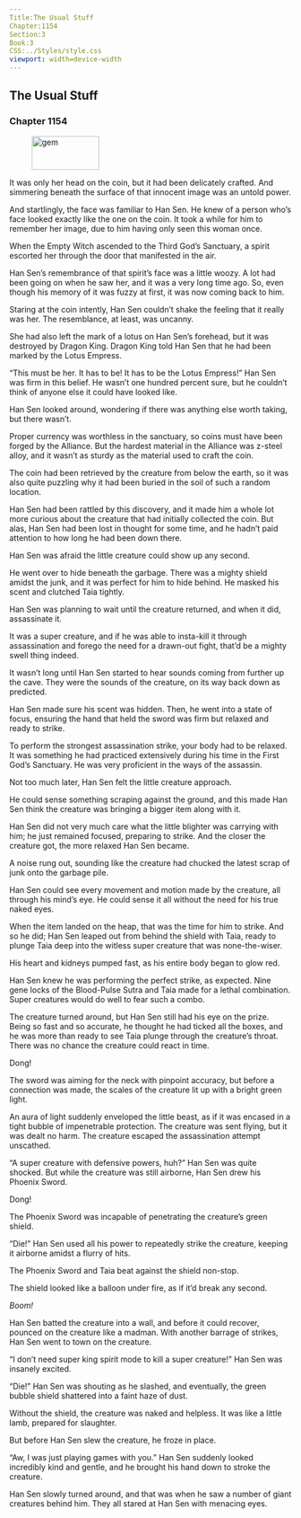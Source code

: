 ```yaml
---
Title:The Usual Stuff 
Chapter:1154 
Section:3 
Book:3 
CSS:../Styles/style.css 
viewport: width=device-width
---
```

  
## The Usual Stuff
### Chapter 1154
  
<figure>
	<img src="../Images/gem.gif" alt="gem" id="gem" width="120" height="60" />
</figure>
  

  
It was only her head on the coin, but it had been delicately crafted. And simmering beneath the surface of that innocent image was an untold power.

And startlingly, the face was familiar to Han Sen. He knew of a person who’s face looked exactly like the one on the coin. It took a while for him to remember her image, due to him having only seen this woman once.

When the Empty Witch ascended to the Third God’s Sanctuary, a spirit escorted her through the door that manifested in the air.

Han Sen’s remembrance of that spirit’s face was a little woozy. A lot had been going on when he saw her, and it was a very long time ago. So, even though his memory of it was fuzzy at first, it was now coming back to him.

Staring at the coin intently, Han Sen couldn’t shake the feeling that it really was her. The resemblance, at least, was uncanny.

She had also left the mark of a lotus on Han Sen’s forehead, but it was destroyed by Dragon King. Dragon King told Han Sen that he had been marked by the Lotus Empress.

“This must be her. It has to be! It has to be the Lotus Empress!” Han Sen was firm in this belief. He wasn’t one hundred percent sure, but he couldn’t think of anyone else it could have looked like.

Han Sen looked around, wondering if there was anything else worth taking, but there wasn’t.

Proper currency was worthless in the sanctuary, so coins must have been forged by the Alliance. But the hardest material in the Alliance was z-steel alloy, and it wasn’t as sturdy as the material used to craft the coin.

The coin had been retrieved by the creature from below the earth, so it was also quite puzzling why it had been buried in the soil of such a random location.

Han Sen had been rattled by this discovery, and it made him a whole lot more curious about the creature that had initially collected the coin. But alas, Han Sen had been lost in thought for some time, and he hadn’t paid attention to how long he had been down there.

Han Sen was afraid the little creature could show up any second.

He went over to hide beneath the garbage. There was a mighty shield amidst the junk, and it was perfect for him to hide behind. He masked his scent and clutched Taia tightly.

Han Sen was planning to wait until the creature returned, and when it did, assassinate it.

It was a super creature, and if he was able to insta-kill it through assassination and forego the need for a drawn-out fight, that’d be a mighty swell thing indeed.

It wasn’t long until Han Sen started to hear sounds coming from further up the cave. They were the sounds of the creature, on its way back down as predicted.

Han Sen made sure his scent was hidden. Then, he went into a state of focus, ensuring the hand that held the sword was firm but relaxed and ready to strike.

To perform the strongest assassination strike, your body had to be relaxed. It was something he had practiced extensively during his time in the First God’s Sanctuary. He was very proficient in the ways of the assassin.

Not too much later, Han Sen felt the little creature approach.

He could sense something scraping against the ground, and this made Han Sen think the creature was bringing a bigger item along with it.

Han Sen did not very much care what the little blighter was carrying with him; he just remained focused, preparing to strike. And the closer the creature got, the more relaxed Han Sen became.

A noise rung out, sounding like the creature had chucked the latest scrap of junk onto the garbage pile.

Han Sen could see every movement and motion made by the creature, all through his mind’s eye. He could sense it all without the need for his true naked eyes.

When the item landed on the heap, that was the time for him to strike. And so he did; Han Sen leaped out from behind the shield with Taia, ready to plunge Taia deep into the witless super creature that was none-the-wiser.

His heart and kidneys pumped fast, as his entire body began to glow red.

Han Sen knew he was performing the perfect strike, as expected. Nine gene locks of the Blood-Pulse Sutra and Taia made for a lethal combination. Super creatures would do well to fear such a combo.

The creature turned around, but Han Sen still had his eye on the prize. Being so fast and so accurate, he thought he had ticked all the boxes, and he was more than ready to see Taia plunge through the creature’s throat. There was no chance the creature could react in time.

Dong!

The sword was aiming for the neck with pinpoint accuracy, but before a connection was made, the scales of the creature lit up with a bright green light.

An aura of light suddenly enveloped the little beast, as if it was encased in a tight bubble of impenetrable protection. The creature was sent flying, but it was dealt no harm. The creature escaped the assassination attempt unscathed.

“A super creature with defensive powers, huh?” Han Sen was quite shocked. But while the creature was still airborne, Han Sen drew his Phoenix Sword.

Dong!

The Phoenix Sword was incapable of penetrating the creature’s green shield.

“Die!” Han Sen used all his power to repeatedly strike the creature, keeping it airborne amidst a flurry of hits.

The Phoenix Sword and Taia beat against the shield non-stop.

The shield looked like a balloon under fire, as if it’d break any second.

*Boom!*

Han Sen batted the creature into a wall, and before it could recover, pounced on the creature like a madman. With another barrage of strikes, Han Sen went to town on the creature.

“I don’t need super king spirit mode to kill a super creature!” Han Sen was insanely excited.

“Die!” Han Sen was shouting as he slashed, and eventually, the green bubble shield shattered into a faint haze of dust.

Without the shield, the creature was naked and helpless. It was like a little lamb, prepared for slaughter.

But before Han Sen slew the creature, he froze in place.

“Aw, I was just playing games with you.” Han Sen suddenly looked incredibly kind and gentle, and he brought his hand down to stroke the creature.

Han Sen slowly turned around, and that was when he saw a number of giant creatures behind him. They all stared at Han Sen with menacing eyes.
